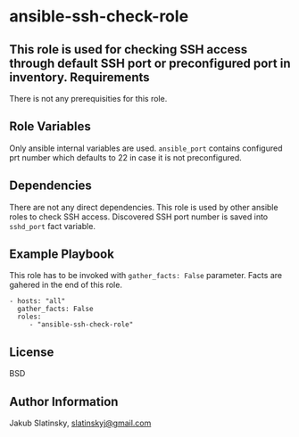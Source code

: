 ansible-ssh-check-role
=========

This role is used for checking SSH access through default SSH port or preconfigured port in inventory.
Requirements
------------

There is not any prerequisities for this role.

Role Variables
--------------

Only ansible internal variables are used. `ansible_port` contains configured prt number which defaults to 22 in case it is not preconfigured.

Dependencies
------------

There are not any direct dependencies. This role is used by other ansible roles to check SSH access. Discovered SSH port number is saved into `sshd_port` fact variable.

Example Playbook
----------------

This role has to be invoked with `gather_facts: False` parameter. Facts are gahered in the end of this role.

    - hosts: "all"
      gather_facts: False
      roles:
         - "ansible-ssh-check-role"

License
-------

BSD

Author Information
------------------

Jakub Slatinsky, slatinskyj@gmail.com
